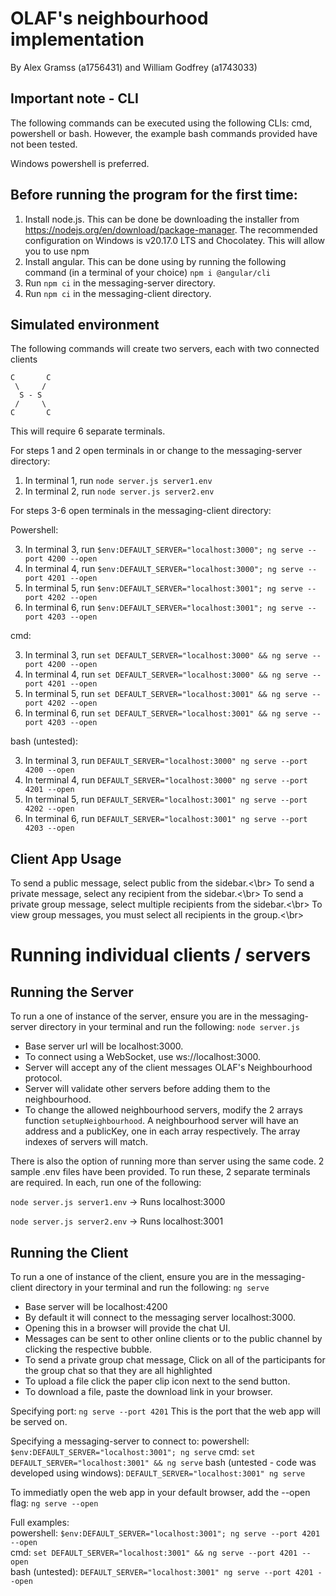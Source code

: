 # OLAF's neighbourhood implementation 
By Alex Gramss (a1756431) and William Godfrey (a1743033) 

## Important note - CLI
The following commands can be executed using the following CLIs: cmd, powershell or bash.
However, the example bash commands provided have not been tested. 

Windows powershell is preferred.

## Before running the program for the first time:

1. Install node.js. This can be done be downloading the installer from https://nodejs.org/en/download/package-manager. The recommended configuration on Windows is v20.17.0 LTS and Chocolatey. This will allow you to use npm
2. Install angular. This can be done using by running the following command (in a terminal of your choice) ```npm i @angular/cli```
3. Run ```npm ci``` in the messaging-server directory. 
4. Run ```npm ci``` in the messaging-client directory.

## Simulated environment

The following commands will create two servers, each with two connected clients
```
C       C
 \     /
  S - S
 /     \
C       C
```

This will require 6 separate terminals.

For steps 1 and 2 open terminals in or change to the messaging-server directory:

1. In terminal 1, run ```node server.js server1.env```
2. In terminal 2, run ```node server.js server2.env```

For steps 3-6 open terminals in the messaging-client directory: 

Powershell:

3. In terminal 3, run ```$env:DEFAULT_SERVER="localhost:3000"; ng serve --port 4200 --open```
4. In terminal 4, run ```$env:DEFAULT_SERVER="localhost:3000"; ng serve --port 4201 --open```
5. In terminal 5, run ```$env:DEFAULT_SERVER="localhost:3001"; ng serve --port 4202 --open```
6. In terminal 6, run ```$env:DEFAULT_SERVER="localhost:3001"; ng serve --port 4203 --open```

cmd:

3. In terminal 3, run ```set DEFAULT_SERVER="localhost:3000" && ng serve --port 4200 --open```
4. In terminal 4, run ```set DEFAULT_SERVER="localhost:3000" && ng serve --port 4201 --open```
5. In terminal 5, run ```set DEFAULT_SERVER="localhost:3001" && ng serve --port 4202 --open```
6. In terminal 6, run ```set DEFAULT_SERVER="localhost:3001" && ng serve --port 4203 --open```

bash (untested):

3. In terminal 3, run ```DEFAULT_SERVER="localhost:3000" ng serve --port 4200 --open```
4. In terminal 4, run ```DEFAULT_SERVER="localhost:3000" ng serve --port 4201 --open```
5. In terminal 5, run ```DEFAULT_SERVER="localhost:3001" ng serve --port 4202 --open```
6. In terminal 6, run ```DEFAULT_SERVER="localhost:3001" ng serve --port 4203 --open```


## Client App Usage
To send a public message, select public from the sidebar.<\br>
To send a private message, select any recipient from the sidebar.<\br>
To send a private group message, select multiple recipients from the sidebar.<\br>
To view group messages, you must select all recipients in the group.<\br>


# Running individual clients / servers

## Running the Server

To run a one of instance of the server, ensure you are in the messaging-server directory in your terminal and run the following:
```node server.js```
- Base server url will be localhost:3000.
- To connect using a WebSocket, use  ws://localhost:3000. 
- Server will accept any of the client messages OLAF's Neighbourhood protocol.
- Server will validate other servers before adding them to the neighbourhood.
- To change the allowed neighbourhood servers, modify the 2 arrays function ```setupNeighbourhood```. A neighbourhood server will have an address and a publicKey, one in each array respectively. The array indexes of servers will match.  

There is also the option of running more than server using the same code. 2 sample .env files have been provided.
To run these, 2 separate terminals are required. In each, run one of the following:

```node server.js server1.env``` -> Runs localhost:3000

```node server.js server2.env``` -> Runs localhost:3001

## Running the Client

To run a one of instance of the client, ensure you are in the messaging-client directory in your terminal and run the following:
```ng serve```
- Base server will be localhost:4200
- By default it will connect to the messaging server localhost:3000.
- Opening this in a browser will provide the chat UI.
- Messages can be sent to other online clients or to the public channel by clicking the respective bubble.
- To send a private group chat message, Click on all of the participants for the group chat so that they are all highlighted 
- To upload a file click the paper clip icon next to the send button.
- To download a file, paste the download link in your browser.

Specifying port: ```ng serve --port 4201```
This is the port that the web app will be served on.
    
Specifying a messaging-server to connect to:
powershell: ```$env:DEFAULT_SERVER="localhost:3001"; ng serve```
cmd: ```set DEFAULT_SERVER="localhost:3001" && ng serve```
bash (untested - code was developed using windows): ```DEFAULT_SERVER="localhost:3001" ng serve```

To immediatly open the web app in your default browser, add the --open flag: ```ng serve --open```

Full examples:</br>
powershell: ```$env:DEFAULT_SERVER="localhost:3001"; ng serve --port 4201 --open```</br>
cmd: ```set DEFAULT_SERVER="localhost:3001" && ng serve --port 4201 --open```</br>
bash (untested): ```DEFAULT_SERVER="localhost:3001" ng serve --port 4201 --open```</br>